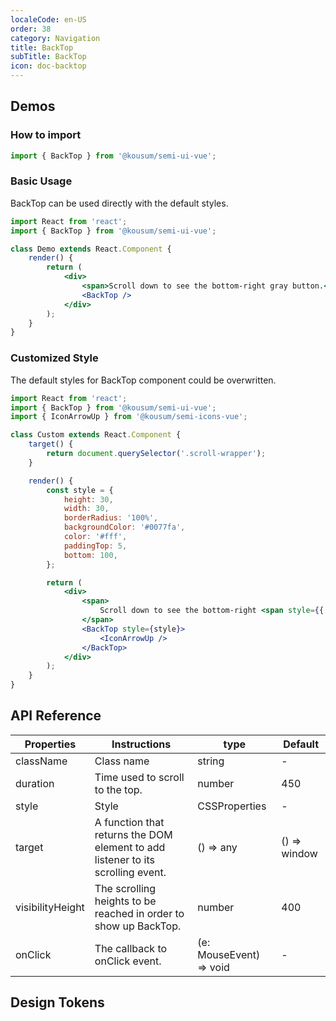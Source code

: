 ```yaml
---
localeCode: en-US
order: 38
category: Navigation
title: BackTop
subTitle: BackTop
icon: doc-backtop
---
```


## Demos

### How to import

```jsx
import { BackTop } from '@kousum/semi-ui-vue';
```
### Basic Usage

BackTop can be used directly with the default styles.

```jsx live=true
import React from 'react';
import { BackTop } from '@kousum/semi-ui-vue';

class Demo extends React.Component {
    render() {
        return (
            <div>
                <span>Scroll down to see the bottom-right gray button.</span>
                <BackTop />
            </div>
        );
    }
}
```

### Customized Style

The default styles for BackTop component could be overwritten.

```jsx live=true
import React from 'react';
import { BackTop } from '@kousum/semi-ui-vue';
import { IconArrowUp } from '@kousum/semi-icons-vue';

class Custom extends React.Component {
    target() {
        return document.querySelector('.scroll-wrapper');
    }

    render() {
        const style = {
            height: 30,
            width: 30,
            borderRadius: '100%',
            backgroundColor: '#0077fa',
            color: '#fff',
            paddingTop: 5,
            bottom: 100,
        };

        return (
            <div>
                <span>
                    Scroll down to see the bottom-right <span style={{ color: '#0077fa' }}>blue circular</span> button.
                </span>
                <BackTop style={style}>
                    <IconArrowUp />
                </BackTop>
            </div>
        );
    }
}
```

## API Reference

| Properties       | Instructions                                                                    | type     | Default      |
| ---------------- | ------------------------------------------------------------------------------- | -------- | ------------ |
| className        | Class name                                                                      | string   | -            |
| duration         | Time used to scroll to the top.                                                 | number   | 450          |
| style            | Style                                                                           | CSSProperties   | -            |
| target           | A function that returns the DOM element to add listener to its scrolling event. | () => any | () => window |
| visibilityHeight | The scrolling heights to be reached in order to show up BackTop.                | number   | 400          |
| onClick          | The callback to onClick event.                                                  | (e: MouseEvent) => void | -            |
## Design Tokens
<DesignToken/>
